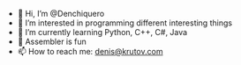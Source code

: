 - 👋 Hi, I’m @Denchiquero
- 👀 I’m interested in programming different interesting things
- 🌱 I’m currently learning Python, C++, C#, Java
- 🤯 Assembler is fun
- 📫 How to reach me: denis@krutov.com

<!---
Denchiquero/Denchiquero is a ✨ special ✨ repository because its `README.md` (this file) appears on your GitHub profile.
You can click the Preview link to take a look at your changes.
--->
